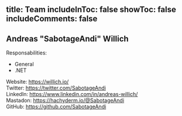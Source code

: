 title: Team
includeInToc: false
showToc: false
includeComments: false
---

## Andreas "SabotageAndi" Willich

Responsabilities:
 - General
 - .NET

Website: <https://willich.io/>  
Twitter: <https://twitter.com/SabotageAndi>  
LinkedIn: <https://www.linkedin.com/in/andreas-willich/>  
Mastadon: <https://hachyderm.io/@SabotageAndi>  
GitHub: <https://github.com/SabotageAndi>  


